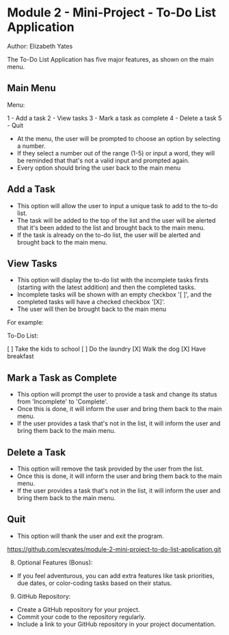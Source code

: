 # Module 2 - Mini-Project - To-Do List Application
Author: Elizabeth Yates

The To-Do List Application has five major features, as shown on the main menu. 

## Main Menu

Menu:

1 - Add a task
2 - View tasks
3 - Mark a task as complete
4 - Delete a task
5 - Quit

- At the menu, the user will be prompted to choose an option by selecting a number. 
- If they select a number out of the range (1-5) or input a word, they will be reminded that that's not a valid input and prompted again. 
- Every option should bring the user back to the main menu

## Add a Task
- This option will allow the user to input a unique task to add to the to-do list. 
- The task will be added to the top of the list and the user will be alerted that it's been added to the list and brought back to the main menu. 
- If the task is already on the to-do list, the user will be alerted and brought back to the main menu. 

## View Tasks
- This option will display the to-do list with the incomplete tasks firsts (starting with the latest addition) and then the completed tasks. 
- Incomplete tasks will be shown with an empty checkbox '[ ]', and the completed tasks will have a checked checkbox '[X]'.
- The user will then be brought back to the main menu

For example: 

To-Do List:

[ ] Take the kids to school
[ ] Do the laundry
[X] Walk the dog
[X] Have breakfast

## Mark a Task as Complete
- This option will prompt the user to provide a task and change its status from 'Incomplete' to 'Complete'.
- Once this is done, it will inform the user and bring them back to the main menu.
- If the user provides a task that's not in the list, it will inform the user and bring them back to the main menu.

## Delete a Task
- This option will remove the task provided by the user from the list. 
- Once this is done, it will inform the user and bring them back to the main menu. 
- If the user provides a task that's not in the list, it will inform the user and bring them back to the main menu.

## Quit
- This option will thank the user and exit the program.


https://github.com/ecyates/module-2-mini-project-to-do-list-application.git




8. Optional Features (Bonus):

- If you feel adventurous, you can add extra features like task priorities, due dates, or color-coding tasks based on their status.

9. GitHub Repository:

- Create a GitHub repository for your project.
- Commit your code to the repository regularly.
- Include a link to your GitHub repository in your project documentation.